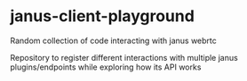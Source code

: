 # janus-client-playground
Random collection of code interacting with janus webrtc

Repository to register different interactions with multiple janus plugins/endpoints while exploring how its API works
